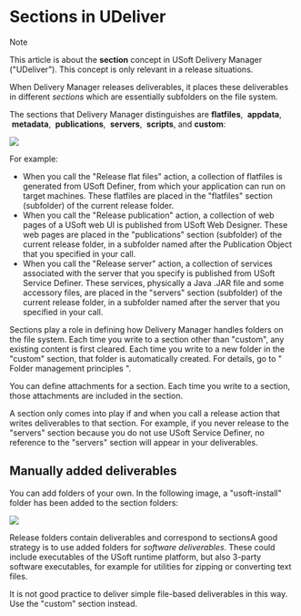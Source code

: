 # Sections in UDeliver

> [!NOTE]
> This article is about the **section** concept in USoft Delivery Manager ("UDeliver”).
> This concept is only relevant in a release situations.

When Delivery Manager releases deliverables, it places these deliverables in different *sections* which are essentially subfolders on the file system.

The sections that Delivery Manager distinguishes are **flatfiles**,  **appdata**,  **metadata**,  **publications**,  **servers**,  **scripts**, and **custom**:

![](/api/Continuous%20delivery/USoft%20Delivery%20Manager%20by%20concept/assets/b5eba338-2b6b-4c07-b5b6-7b7c17b2132b.png)

For example:

- When you call the "Release flat files" action, a collection of flatfiles is generated from USoft Definer, from which your application can run on target machines. These flatfiles are placed in the "flatfiles" section (subfolder) of the current release folder.
- When you call the "Release publication" action, a collection of web pages of a USoft web UI is published from USoft Web Designer. These web pages are placed in the "publications" section (subfolder) of the current release folder, in a subfolder named after the Publication Object that you specified in your call.
- When you call the "Release server" action, a collection of services associated with the server that you specify is published from USoft Service Definer. These services, physically a Java .JAR file and some accessory files, are placed in the "servers" section (subfolder) of the current release folder, in a subfolder named after the server that you specified in your call.

Sections play a role in defining how Delivery Manager handles folders on the file system. Each time you write to a section other than "custom", any existing content is first cleared. Each time you write to a new folder in the "custom" section, that folder is automatically created. For details, go to " Folder management principles ".

You can define attachments for a section. Each time you write to a section, those attachments are included in the section.

A section only comes into play if and when you call a release action that writes deliverables to that section. For example, if you never release to the "servers" section because you do not use USoft Service Definer, no reference to the "servers" section will appear in your deliverables.

## Manually added deliverables

You can add folders of your own. In the following image, a "usoft-install" folder has been added to the section folders:

![](/api/Continuous%20delivery/USoft%20Delivery%20Manager%20by%20concept/assets/be50335c-4b64-4e20-9275-0efb89f5c975.png)

Release folders contain deliverables and correspond to sectionsA good strategy is to use added folders for *software deliverables*. These could include executables of the USoft runtime platform, but also 3-party software executables, for example for utilities for zipping or converting text files.

It is not good practice to deliver simple file-based deliverables in this way. Use the "custom" section instead.
